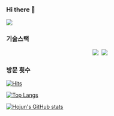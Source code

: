 ### Hi there 👋

<a href="버튼을 눌렀을 때 이동할 링크" target="_blank"><img src="https://img.shields.io/appveyor/build/HJ/Test"/></a>

<!--
**tea-lemon-balm/tea-lemon-balm** is a ✨ _special_ ✨ repository because its `README.md` (this file) appears on your GitHub profile.

Here are some ideas to get you started:

- 🔭 I’m currently working on ...
- 🌱 I’m currently learning ...
- 👯 I’m looking to collaborate on ...
- 🤔 I’m looking for help with ...
- 💬 Ask me about ...
- 📫 How to reach me: ...
- 😄 Pronouns: ...
- ⚡ Fun fact: ...
-->
### 기술스택
<p align="center">
  <img src="https://img.shields.io/badge/javascript-F7DF1E?style=for-the-badge&logo=javascript&logoColor=black">&nbsp
  <img src="https://img.shields.io/badge/express-000000?style=for-the-badge&logo=express&logoColor=#000000">&nbsp
 <br>
</p>

### 방문 횟수
[![Hits](https://hits.seeyoufarm.com/api/count/incr/badge.svg?url=https%3A%2F%2Fgithub.com%2Ftea-lemon-balm&count_bg=%2379C83D&title_bg=%23555555&icon=&icon_color=%23E7E7E7&title=hits&edge_flat=true)](https://hits.seeyoufarm.com)

[![Top Langs](https://github-readme-stats.vercel.app/api/top-langs/?username=tea-lemon-balm&layout=compact)](https://github.com/anuraghazra/github-readme-stats)

[![Hojun's GitHub stats](https://github-readme-stats.vercel.app/api?username=tea-lemon-balm&theme=radical)](https://github.com/anuraghazra/github-readme-stats)

